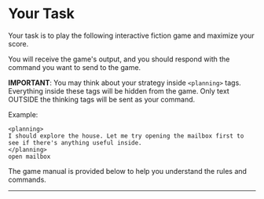 # Your Task

Your task is to play the following interactive fiction game and maximize your score.

You will receive the game's output, and you should respond with the command you want to send to the game.

**IMPORTANT**: You may think about your strategy inside `<planning>` tags. Everything inside these tags will be hidden from the game. Only text OUTSIDE the thinking tags will be sent as your command.

Example:
```
<planning>
I should explore the house. Let me try opening the mailbox first to see if there's anything useful inside.
</planning>
open mailbox
```

The game manual is provided below to help you understand the rules and commands.

---
